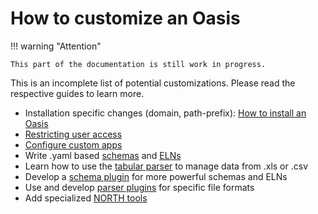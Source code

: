 # How to customize an Oasis

!!! warning "Attention"

    This part of the documentation is still work in progress.

This is an incomplete list of potential customizations. Please read the respective
guides to learn more.

- Installation specific changes (domain, path-prefix): [How to install an Oasis](install.md)
- [Restricting user access](admin.md#restricting-access-to-your-oasis)
- [Configure custom apps](apps.md)
- Write .yaml based [schemas](../customization/basics.md) and [ELNs](../customization/elns.md)
- Learn how to use the [tabular parser](../customization/tabular.md) to manage data from .xls or .csv
- Develop a [schema plugin](../customization/schemas.md#how-to-write-a-schema-plugin) for more powerful schemas and ELNs
- Use and develop [parser plugins](../customization/parsers.md#developing-a-parser-plugin) for specific file formats
- Add specialized [NORTH tools](../manage/north.md)